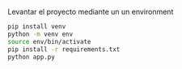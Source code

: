 Levantar el proyecto mediante un un environment
```bash
pip install venv
python -m venv env
source env/bin/activate
pip install -r requirements.txt
python app.py
```
